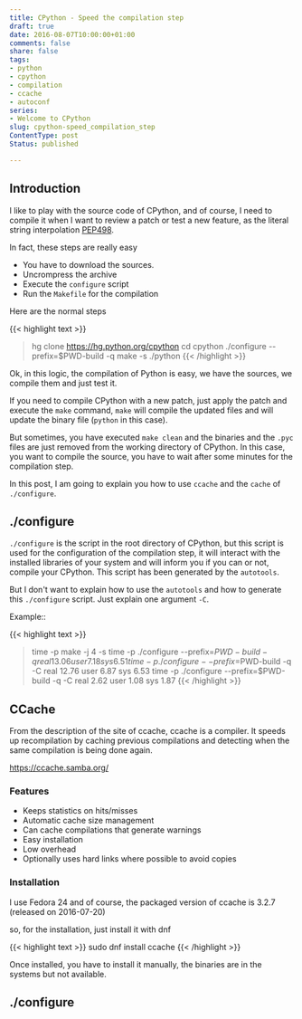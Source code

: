 ```yaml
---
title: CPython - Speed the compilation step
draft: true
date: 2016-08-07T10:00:00+01:00
comments: false
share: false
tags:
- python
- cpython
- compilation
- ccache
- autoconf
series:
- Welcome to CPython
slug: cpython-speed_compilation_step
ContentType: post
Status: published

---
```


## Introduction

I like to play with the source code of CPython, and of course, I need to compile it when I want to review a patch or test a new feature, as the literal string interpolation [PEP498](https://www.python.org/dev/peps/pep-0498).

In fact, these steps are really easy

* You have to download the sources.
* Uncrompress the archive
* Execute the `configure` script
* Run the `Makefile` for the compilation

Here are the normal steps

{{< highlight text >}}
> hg clone https://hg.python.org/cpython
> cd cpython
> ./configure --prefix=$PWD-build -q
> make -s
> ./python
{{< /highlight >}}

Ok, in this logic, the compilation of Python is easy, we have the sources, we compile them and just test it.

If you need to compile CPython with a new patch, just apply the patch and execute the `make` command, `make` will compile the updated files and will update the binary file (`python` in this case).

But sometimes, you have executed `make clean` and the binaries and the `.pyc` files are just removed from the working directory of CPython. In this case, you want to compile the source, you have to wait after some minutes for the compilation step.

In this post, I am going to explain you how to use ``ccache`` and the `cache` of `./configure`.

## ./configure

`./configure` is the script in the root directory of CPython, but this script is used for the configuration of the compilation step, it will interact with the installed libraries of your system and will inform you if you can or not, compile your CPython. This script has been generated by the `autotools`.

But I don't want to explain how to use the `autotools` and how to generate this `./configure` script. Just explain one argument `-C`.



Example::

{{< highlight text >}}
> time -p make -j 4 -s
> time -p ./configure --prefix=$PWD-build -q
real 13.06
user 7.18
sys 6.51
> time -p ./configure --prefix=$PWD-build -q -C
real 12.76
user 6.87
sys 6.53
> time -p ./configure --prefix=$PWD-build -q -C
real 2.62
user 1.08
sys 1.87
{{< /highlight >}}

## CCache

From the description of the site of ccache, ccache is a compiler. It speeds up recompilation by caching previous compilations and detecting when the same compilation is being done again.

https://ccache.samba.org/

### Features


* Keeps statistics on hits/misses
* Automatic cache size management
* Can cache compilations that generate warnings
* Easy installation
* Low overhead
* Optionally uses hard links where possible to avoid copies

### Installation

I use Fedora 24 and of course, the packaged version of ccache is 3.2.7 (released on 2016-07-20)

so, for the installation, just install it with dnf

{{< highlight text >}}
sudo dnf install ccache
{{< /highlight >}}

Once installed, you have to install it manually, the binaries are in the systems but not available.


## ./configure